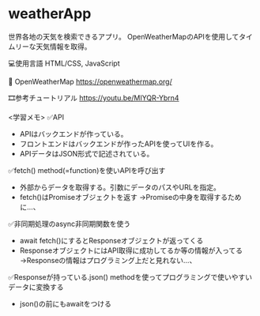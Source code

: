 # weatherApp

世界各地の天気を検索できるアプリ。
OpenWeatherMapのAPIを使用してタイムリーな天気情報を取得。


💻使用言語
HTML/CSS, JavaScript

🔧
OpenWeatherMap
https://openweathermap.org/

🎞️参考チュートリアル
https://youtu.be/MIYQR-Ybrn4


<学習メモ>
✅API
- APIはバックエンドが作っている。
- フロントエンドはバックエンドが作ったAPIを使ってUIを作る。
- APIデータはJSON形式で記述されている。

✅fetch() method(=function)を使いAPIを呼び出す
- 外部からデータを取得する。引数にデータのパスやURLを指定。
- fetch()はPromise<pending>オブジェクトを返す
→Promiseの中身を取得するために…、
  
✅非同期処理のasync非同期関数を使う
- await fetch()にするとResponseオブジェクトが返ってくる
- ResponseオブジェクトにはAPI取得に成功してるか等の情報が入ってる
→Responseの情報はプログラミング上だと見れない…、
  
✅Responseが持っている.json() methodを使ってプログラミングで使いやすいデータに変換する
- json()の前にもawaitをつける

